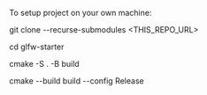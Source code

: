 To setup project on your own machine:

git clone --recurse-submodules <THIS_REPO_URL>

cd glfw-starter

cmake -S . -B build

cmake --build build --config Release
